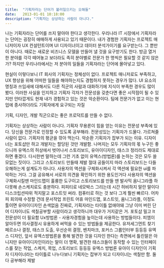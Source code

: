 ```yaml
---
title:  "기획자라는 단어가 불러일으키는 오해들"
date:   2013-01-01 10:18:00
description: "기획자는 상상하는 사람이 아니다."
---
```


나는 기획자라는 단어를 쓰지 말아야 한다고 생각한다. 우리나라 IT 시장에서 기획자라는 단어는 굉장히 애매하게 사용되고 있기 때문이다. 내가 경험한 기획자는 프로젝트 매니저이자 UX 컨설턴트이며 UI 디자이너이고 데이터 분석가이기를 요구받는다. 그 뿐만이 아니다. 때로는 새로운 비즈니스 모델을 만들어 낼 것을 요구받기도 한다. 방금 열거한 분야를 각각 떼어놓고 보더라도 족히 분야별로 전문가 한 명씩은 필요할 것 같지 않은가? 하지만 우리나라에서는 저 분야의 일들을 기획자라는 단어에 몰아넣고 있다. 

현실이 이렇다보니 IT 회사의 기획자는 정체성이 없다. 프로젝트 매니저로도 부족하고, UX 향상을 위해 어떠한 일들을 해야하는지도 경험하지 못하는 경우가 많다. UI 요소의 명칭과 쓰임새에 대해서도 다른 직군의 사람과 대화하기에 지식이 부족한 경우도 많이 봤다. 이러한 사실을 인지하고 기획자 각자가 전문성을 갖춘다면 좋은 시작점이 될 수 있지만 안타깝게도 현재 내가 경험하고 있는 것은 악순환이다. 팀에 전문가가 없고 이는 현업에 종사하더라도 기획자에게 요구되는 자질






기획, 디자인, 개발 직군으로는 좋은 프로덕트를 만들 수 없다.

기획자는 상상하는 사람이 아니다. 
기획자 무용론이 힘을 얻는 이유는 전문성 부족에 있다. 당신을 전문가로 인정할 수 있도록 공부해라.
전문성있는 기획자가 드물다. 가르쳐줄 사람이 없다. 기획자의 평균을 깎아 먹는다. 악순환
기획자가 잡부가 되는 이유.
디자이너는 포토샵만 하고 개발자는 할당된 것만 개발함. 나머지는 모두 기획자의 몫
누구든 좋으니까 유엑스의 허상에서 벗어나서 스토리보드, 유아이디자인, 태스크 정리라도 제대로 하면 좋겠다.  다시한번 말하는데 그런 기초 없이 유엑스(방법론)를 논하는 것은 모두 쓸모없는 짓이다.
그리고 스토리보드 만들때 제발 절대 공들이지 마라 스토리보드는 다들 오해하는게 설계도가 아니다. 사용자의 액션을 구체화시켜서 각 액션에 필요한 ui를 파악하는 거다. 그걸 공유해서 서로의 의견을 확인하기 위한 용도인거다
사용자의 액션을 구체화시킬땐 마인드맵이 훌륭한 도구이고 스토리보드를 만들 땐 발사믹 옴니그라플 하다못해 손스케치로도 충분하다. 피피티로 네모박스 그리는데 시간 허비하지 말란 말이다
디스크립션따위 적지말고 포스트잇 써라. 컴퓨터로 하는 것 보다 그게 훨씬 빠르다. 어차피 회의때 수정할 건데 문서작업 프린트 어휴
마인드맵, 포스트잇, 옴니그라플, 이정도 툴이면 유아이디자인 손색없음 진짜로, 기획자라는 타이틀 없애야돼 그냥 이미 버린 단어
디자이너도 색칠공부할 사람이라고 생각하니까 대우가 거지같은 거. 포토샵 밀고 It 전문성이 더 필요함
Ux방법론 - 사용자경험을 높이는데 사용하는 방법들이다. 피엠이 알아두면 의사결정시 유용하게 써먹을 수 있는 방법들을 제공한다. 유저세그먼트 찾기 페르소나 결정, 태스크 도출, 우선순위 결정, 벤치마크, 포커스 그룹인터부 등등등
유엑스 디자인, 앞서 유엑스방법론을 통해 발견한 것을 디자인 한다는 측면에서 틀린말은 아니지만 유아이디자인이라는 말이 더 명확, 발견한 태스크들이 동작할 수 있는 인터페이스를 찾는 작업, 스케치, 목업, 스토리보드 등등등
유엑스 방법론 유아이 디자인이 기획자 디자이너라는 타이틀로 나누다보니 기획자는 잡부가 되고 디자이너는 색칠만 함. 둘 다 공부해라 제발